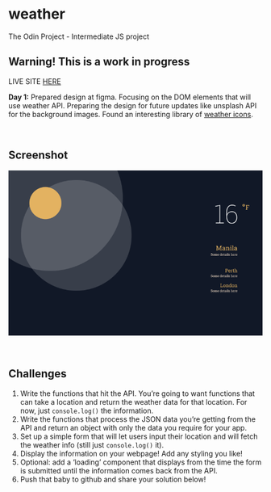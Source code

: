# weather

The Odin Project - Intermediate JS project

## Warning! This is a work in progress

LIVE SITE [HERE](https://hello-damiro.github.io/weather)

**Day 1:** Prepared design at figma. Focusing on the DOM elements that will use weather API. Preparing the design for future updates like unsplash API for the background images. Found an interesting library of [weather icons](https://erikflowers.github.io/weather-icons/).

</br>

## Screenshot

![Screenshot](https://github.com/hello-damiro/weather/blob/main/src/assets/images/screenshot.png?raw=true)

</br>

## Challenges

1. Write the functions that hit the API. You’re going to want functions that can take a location and return the weather data for that location. For now, just `console.log()` the information.
2. Write the functions that process the JSON data you’re getting from the API and return an object with only the data you require for your app.
3. Set up a simple form that will let users input their location and will fetch the weather info (still just `console.log()` it).
4. Display the information on your webpage! Add any styling you like!
5. Optional: add a ‘loading’ component that displays from the time the form is submitted until the information comes back from the API.
6. Push that baby to github and share your solution below!

